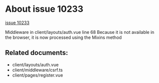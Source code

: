 # About issue 10233
[issue 10233](https://github.com/nuxt/nuxt.js/issues/10233)

Middleware in client/layouts/auth.vue line 68
Because it is not available in the browser, it is now processed using the Mixins method


## Related documents:
- client/layouts/auth.vue
- client/middleware/csrf.ts
- client/pages/register.vue

